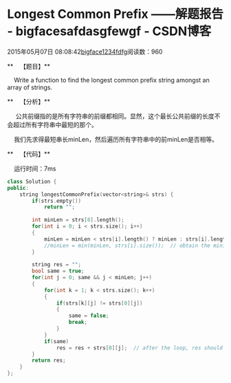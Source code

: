 # Longest Common Prefix ——解题报告 - bigfacesafdasgfewgf - CSDN博客





2015年05月07日 08:08:42[bigface1234fdfg](https://me.csdn.net/puqutogether)阅读数：960











**    【题目】**

    Write a function to find the longest common prefix string amongst an array of strings.




**    【分析】**

     公共前缀指的是所有字符串的前缀都相同。显然，这个最长公共前缀的长度不会超过所有字符串中最短的那个。

    我们先求得最短串长minLen，然后遍历所有字符串中的前minLen是否相等。




**    【代码】**

    运行时间：7ms



```cpp
class Solution {
public:
    string longestCommonPrefix(vector<string>& strs) {
        if(strs.empty())
            return "";
            
        int minLen = strs[0].length(); 
        for(int i = 0; i < strs.size(); i++)
        {
            minLen = minLen < strs[i].length() ? minLen : strs[i].length();
            //minLen = min(minLen, strs[i].size());  // obtain the minimal length
        }
        
        string res = "";
        bool same = true;
        for(int j = 0; same && j < minLen; j++)
        {
            for(int k = 1; k < strs.size(); k++)
            {
                if(strs[k][j] != strs[0][j])
                {
                    same = false;
                    break;
                }
            }
            if(same)
                res = res + strs[0][j];  // after the loop, res should ++
        }
        return res;
    }
};
```





